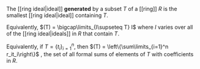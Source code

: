 The [[ring ideal|ideal]] **generated** by a subset $T$ of a [[ring]] $R$ is the smallest [[ring ideal|ideal]] containing $T$. 

Equivalently, $(T) = \bigcap\limits_{I\supseteq T} I$ where $I$ varies over all of the [[ring ideal|ideals]] in 
$R$ that contain $T$. 

Equivalently, if $T = \{t_i\}_{i=1}^n$, then $(T) = \left\{\sum\limits_{i=1}^n r_it_i\right\}$ , the set of all formal sums of elements of $T$ with coefficients in $R$.

